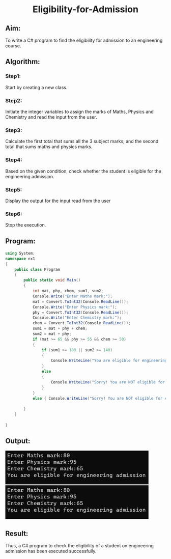 # <p align="middle"> Eligibility-for-Admission</p>

## Aim:
To write a C# program to find the eligibility for admission to an engineering course.

## Algorithm:
### Step1:
Start by creating a new class.

### Step2:
Initiate the integer variables to assign the marks of Maths, Physics and Chemistry and read the input from the user.

### Step3:
Calculate the first total that sums all the 3 subject marks; and the second total that sums maths and physics marks.

### Step4:
Based on the given condition, check whether the student is eligible for the engineering admission.

### Step5:
Display the output for the input read from the user

### Step6:
Stop the execution.
## Program:
```c#
using System;
namespace ex1
{
    public class Program
    {
        public static void Main()
        {
            int mat, phy, chem, sum1, sum2;
            Console.Write("Enter Maths mark:");
            mat = Convert.ToInt32(Console.ReadLine());
            Console.Write("Enter Physics mark:");
            phy = Convert.ToInt32(Console.ReadLine());
            Console.Write("Enter Chemistry mark:");
            chem = Convert.ToInt32(Console.ReadLine());
            sum1 = mat + phy + chem;
            sum2 = mat + phy;
            if (mat >= 65 && phy >= 55 && chem >= 50)
            {
                if (sum1 >= 180 || sum2 >= 140)
                {
                    Console.WriteLine("You are eligible for engineering admission");
                }
                else
                {
                    Console.WriteLine("Sorry! You are NOT eligible for engineering admission");
                }
            }
            else { Console.WriteLine("Sorry! You are NOT eligible for engineering admission"); }

        }
    }

}

```
## Output:

<img width = "450" src="./o1.png">
<img width = "450" src="./o1.png">

## Result:
Thus, a C# program to check the eligibility of a student on engineering admission has been executed successfully.
